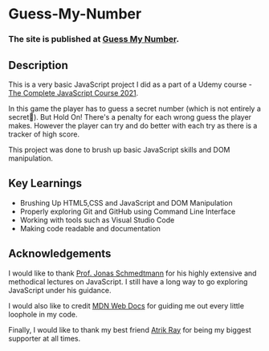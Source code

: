 # Guess-My-Number

### The site is published at [Guess My Number](https://meghna180401.github.io/Guess-My-Number/).

## Description
This is a very basic JavaScript project I did as a part of a Udemy course - [The Complete JavaScript Course 2021](https://www.udemy.com/course/the-complete-javascript-course/). 

In this game the player has to guess a secret number (which is not entirely a secret🤫). 
But Hold On! There's a penalty for each wrong guess the player makes. However the player can try and do better with each try as there is a tracker of high score.

This project was done to brush up basic JavaScript skills and DOM manipulation.

## Key Learnings
- Brushing Up HTML5,CSS and JavaScript and DOM Manipulation
- Properly exploring Git and GitHub using Command Line Interface
- Working with tools such as Visual Studio Code
- Making code readable and documentation

## Acknowledgements
I would like to thank [Prof. Jonas Schmedtmann](https://www.udemy.com/user/jonasschmedtmann/) for his highly extensive and methodical lectures on JavaScript. I still have a long way to go exploring JavaScript under his guidance.

I would also like to credit [MDN Web Docs](https://developer.mozilla.org/en-US/) for guiding me out every little loophole in my code.

Finally, I would like to thank my best friend [Atrik Ray](https://github.com/AtrikGit6174) for being my biggest supporter at all times.
